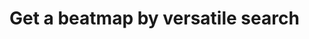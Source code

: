 #  Get a beatmap by versatile search

<api-endpoint openapi-path="../../../api-specs/swagger-otr-api.json" method="GET" endpoint="/api/v1/beatmaps/{key}"/>